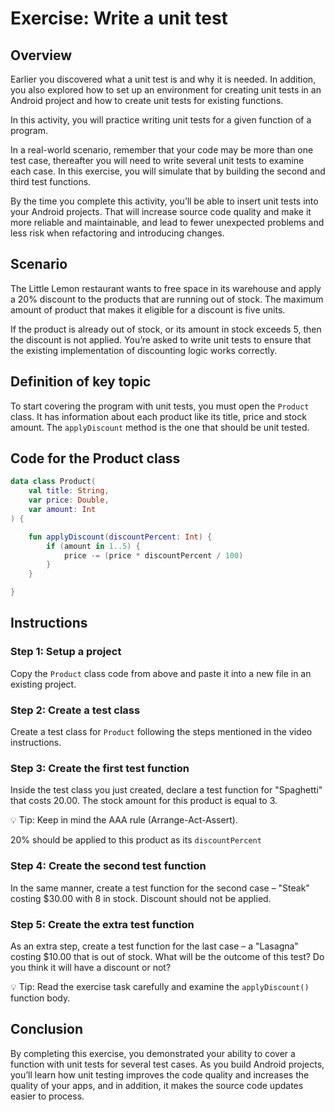 # Exercise: Write a unit test

## Overview
Earlier you discovered what a unit test is and why it is needed. 
In addition, you also explored how to set up an environment for creating unit tests in an Android project
and how to create unit tests for existing functions.

In this activity, you will practice writing unit tests for a given function of a program.

In a real-world scenario, remember that your code may be more than one test case, 
thereafter you will need to write several unit tests to examine each case. 
In this exercise, you will simulate that by building the second and third test functions.

By the time you complete this activity, you’ll be able to insert unit tests into your Android projects. 
That will increase source code quality and make it more reliable and maintainable, 
and lead to fewer unexpected problems and less risk when refactoring and introducing changes.

## Scenario
The Little Lemon restaurant wants to free space in its warehouse
and apply a 20% discount to the products that are running out of stock.
The maximum amount of product that makes it eligible for a discount is five units.

If the product is already out of stock, or its amount in stock exceeds 5, then the discount is not applied. 
You’re asked to write unit tests to ensure that the existing implementation of discounting logic works correctly.

## Definition of key topic
To start covering the program with unit tests, you must open the `Product` class. 
It has information about each product like its title, price and stock amount.
The `applyDiscount` method is the one that should be unit tested.

## Code for the Product class

```kotlin
data class Product(
    val title: String,
    var price: Double,
    var amount: Int
) {

    fun applyDiscount(discountPercent: Int) {
        if (amount in 1..5) {
            price -= (price * discountPercent / 100)
        }
    }

}
```

## Instructions

### Step 1: Setup a project
Copy the `Product` class code from above and paste it into a new file in an existing project.

### Step 2: Create a test class
Create a test class for `Product` following the steps mentioned in the video instructions.

### Step 3: Create the first test function
Inside the test class you just created, declare a test function for "Spaghetti" that costs 20.00.
The stock amount for this product is equal to 3.

💡 Tip: Keep in mind the AAA rule (Arrange-Act-Assert).

20% should be applied to this product as its `discountPercent`

### Step 4: Create the second test function
In the same manner, create a test function for the second case – "Steak" costing $30.00 with 8 in stock. 
Discount should not be applied.

### Step 5: Create the extra test function
As an extra step, create a test function for the last case – a "Lasagna" costing $10.00 that is out of stock.
What will be the outcome of this test? Do you think it will have a discount or not?

💡 Tip: Read the exercise task carefully and examine the `applyDiscount()` function body.

## Conclusion
By completing this exercise, you demonstrated your ability to cover a function with unit tests for several test cases.
As you build Android projects, you’ll learn how unit testing improves the code quality 
and increases the quality of your apps, 
and in addition, it makes the source code updates easier to process.